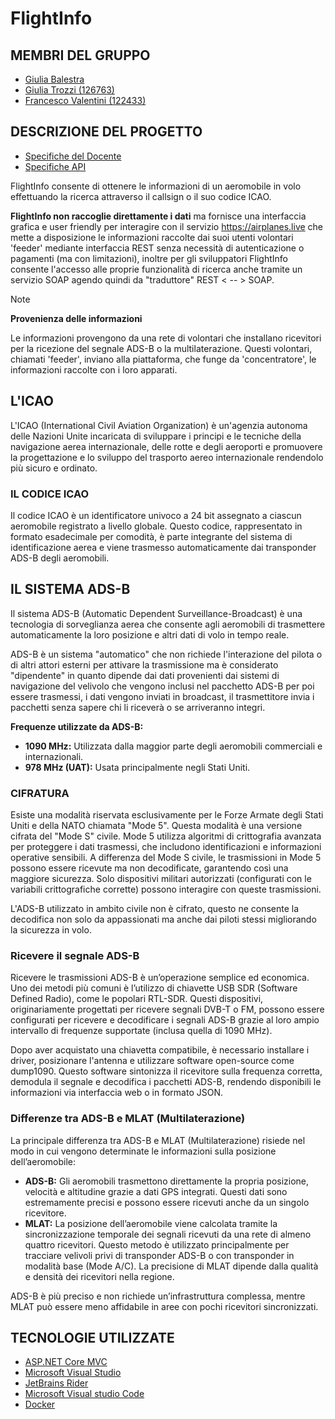 # FlightInfo
## MEMBRI DEL GRUPPO
- [Giulia Balestra](https://github.com/Giulieen)
- [Giulia Trozzi (126763)](https://github.com/GiuliaTrz)
- [Francesco Valentini (122433)](https://github.com/FrancescoValentini)
## DESCRIZIONE DEL PROGETTO
- [Specifiche del Docente](Documentazione/SpecificheDocente.md)
- [Specifiche API](Documentazione/DocumentazioneAPI.md)

FlightInfo consente di ottenere le informazioni di un aeromobile in volo effettuando la ricerca attraverso il callsign o il suo codice ICAO.

**FlightInfo non raccoglie direttamente i dati** ma fornisce una interfaccia grafica e user friendly per interagire con il servizio https://airplanes.live che mette a disposizione le informazioni raccolte dai suoi utenti volontari 'feeder' mediante interfaccia REST senza necessità di autenticazione o pagamenti (ma con limitazioni), inoltre per gli sviluppatori FlightInfo consente l'accesso alle proprie funzionalità di ricerca anche tramite un servizio SOAP agendo quindi da "traduttore" REST < -- > SOAP.

> [!NOTE]
> **Provenienza delle informazioni**
> 
> Le informazioni provengono da una rete di volontari che installano ricevitori per la ricezione del segnale ADS-B o la multilaterazione. Questi volontari, chiamati 'feeder', inviano alla piattaforma, che funge da 'concentratore', le informazioni raccolte con i loro apparati.

## L'ICAO
L'ICAO (International Civil Aviation Organization) è un'agenzia autonoma delle Nazioni Unite incaricata di sviluppare i principi e le tecniche della navigazione aerea internazionale, delle rotte e degli aeroporti e promuovere la progettazione e lo sviluppo del trasporto aereo internazionale rendendolo più sicuro e ordinato.

### IL CODICE ICAO
Il codice ICAO è un identificatore univoco a 24 bit assegnato a ciascun aeromobile registrato a livello globale. Questo codice, rappresentato in formato esadecimale per comodità, è parte integrante del sistema di identificazione aerea e viene trasmesso automaticamente dai transponder ADS-B degli aeromobili.

## IL SISTEMA ADS-B
Il sistema ADS-B (Automatic Dependent Surveillance-Broadcast) è una tecnologia di sorveglianza aerea che consente agli aeromobili di trasmettere automaticamente la loro posizione e altri dati di volo in tempo reale.

ADS-B è un sistema "automatico" che non richiede l'interazione del pilota o di altri attori esterni per attivare la trasmissione ma è considerato "dipendente" in quanto dipende dai dati provenienti dai sistemi di navigazione del velivolo che vengono inclusi nel pacchetto ADS-B per poi essere trasmessi, i dati vengono inviati in broadcast, il trasmettitore invia i pacchetti senza sapere chi li riceverà o se arriveranno integri.

**Frequenze utilizzate da ADS-B:** 
- **1090 MHz:** Utilizzata dalla maggior parte degli aeromobili commerciali e internazionali.
- **978 MHz (UAT):** Usata principalmente negli Stati Uniti.

### CIFRATURA
Esiste una modalità riservata esclusivamente per le Forze Armate degli Stati Uniti e della NATO chiamata "Mode 5". Questa modalità è una versione cifrata del "Mode S" civile. Mode 5 utilizza algoritmi di crittografia avanzata per proteggere i dati trasmessi, che includono identificazioni e informazioni operative sensibili. A differenza del Mode S civile, le trasmissioni in Mode 5 possono essere ricevute ma non decodificate, garantendo così una maggiore sicurezza. Solo dispositivi militari autorizzati (configurati con le variabili crittografiche corrette) possono interagire con queste trasmissioni.

L'ADS-B utilizzato in ambito civile non è cifrato, questo ne consente la decodifica non solo da appassionati ma anche dai piloti stessi migliorando la sicurezza in volo.

### Ricevere il segnale ADS-B
Ricevere le trasmissioni ADS-B è un’operazione semplice ed economica. Uno dei metodi più comuni è l’utilizzo di chiavette USB SDR (Software Defined Radio), come le popolari RTL-SDR. Questi dispositivi, originariamente progettati per ricevere segnali DVB-T o FM, possono essere configurati per ricevere e decodificare i segnali ADS-B grazie al loro ampio intervallo di frequenze supportate (inclusa quella di 1090 MHz).

Dopo aver acquistato una chiavetta compatibile, è necessario installare i driver, posizionare l'antenna e utilizzare software open-source come dump1090. Questo software sintonizza il ricevitore sulla frequenza corretta, demodula il segnale e decodifica i pacchetti ADS-B, rendendo disponibili le informazioni via interfaccia web o in formato JSON.

### Differenze tra ADS-B e MLAT (Multilaterazione)
La principale differenza tra ADS-B e MLAT (Multilaterazione) risiede nel modo in cui vengono determinate le informazioni sulla posizione dell’aeromobile:

- **ADS-B:** Gli aeromobili trasmettono direttamente la propria posizione, velocità e altitudine grazie a dati GPS integrati. Questi dati sono estremamente precisi e possono essere ricevuti anche da un singolo ricevitore.
- **MLAT:** La posizione dell’aeromobile viene calcolata tramite la sincronizzazione temporale dei segnali ricevuti da una rete di almeno quattro ricevitori. Questo metodo è utilizzato principalmente per tracciare velivoli privi di transponder ADS-B o con transponder in modalità base (Mode A/C). La precisione di MLAT dipende dalla qualità e densità dei ricevitori nella regione.

ADS-B è più preciso e non richiede un’infrastruttura complessa, mentre MLAT può essere meno affidabile in aree con pochi ricevitori sincronizzati.
## TECNOLOGIE UTILIZZATE
- [ASP.NET Core MVC](https://dotnet.microsoft.com/it-it/apps/aspnet)
- [Microsoft Visual Studio](https://visualstudio.microsoft.com/it/)
- [JetBrains Rider](https://www.jetbrains.com/rider/)
- [Microsoft Visual studio Code](https://code.visualstudio.com/)
- [Docker](https://www.docker.com/)